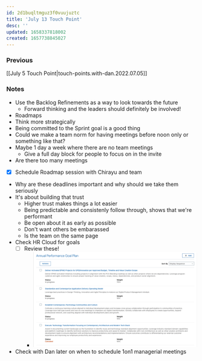 ```yaml
---
id: 2d1buqltmguz3f0vuujuztc
title: 'July 13 Touch Point'
desc: ''
updated: 1658337818002
created: 1657738845027
---
```


### Previous

[[July 5 Touch Point|touch-points.with-dan.2022.07.05]]

### Notes

- Use the Backlog Refinements as a way to look towards the future
  - Forward thinking and the leaders should definitely be involved!
- Roadmaps
- Think more strategically
- Being committed to the Sprint goal is a good thing
- Could we make a team norm for having meetings before noon only or something like that? 
- Maybe 1 day a week where there are no team meetings
  - Give a full day block for people to focus on in the invite
- Are there too many meetings 
- [x] Schedule Roadmap session with Chirayu and team
- Why are these deadlines important and why should we take them seriously
- It's about building that trust
  - Higher trust makes things a lot easier
  - Being predictable and consistenly follow through, shows that we're performant
  - Be open about it as early as possible
  - Don't want others be embarassed
  - Is the team on the same page
- Check HR Cloud for goals
  - [ ] Review these!
    - ![Annual Performance Goal Plan](/assets/images/2022-07-13-15-41-27.png)
- Check with Dan later on when to schedule 1on1 managerial meetings